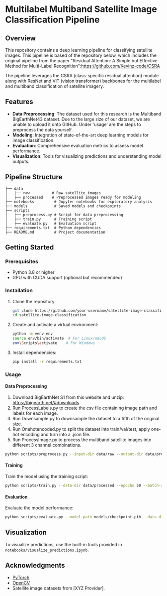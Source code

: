 # Multilabel Multiband Satellite Image Classification Pipeline

## Overview
This repository contains a deep learning pipeline for classifying satellite images. This pipeline is based of the repository below, which includes the original pipeline from the paper "Residual Attention: A Simple but Effective Method for Multi-Label Recognition":https://github.com/Kevinz-code/CSRA

The pipeline leverages the CSRA (class-specific residual attention) module along with ResNet and ViT (vision transformer) backbones for the multilabel and multiband classification of satellite imagery.

## Features
- **Data Preprocessing**: The dataset used for this research is the Multiband BigEarthNet43 dataset. Due to the large size of our dataset, we are unable to upload it onto GitHub. Under 'usage' are the steps to preprocess the data yourself.
- **Modeling**: Integration of state-of-the-art deep learning models for image classification.
- **Evaluation**: Comprehensive evaluation metrics to assess model performance.
- **Visualization**: Tools for visualizing predictions and understanding model outputs.

## Pipeline Structure
```plaintext
├── data
│   ├── raw          # Raw satellite images
│   ├── processed    # Preprocessed images ready for modeling
├── notebooks         # Jupyter notebooks for exploratory analysis
├── models            # Saved models and checkpoints
├── scripts
│   ├── preprocess.py # Script for data preprocessing
│   ├── train.py      # Training script
│   ├── evaluate.py   # Evaluation script
├── requirements.txt  # Python dependencies
├── README.md         # Project documentation
```

## Getting Started

### Prerequisites
- Python 3.8 or higher
- GPU with CUDA support (optional but recommended)

### Installation
1. Clone the repository:
   ```bash
   git clone https://github.com/your-username/satellite-image-classification.git
   cd satellite-image-classification
   ```
2. Create and activate a virtual environment:
   ```bash
   python -m venv env
   source env/bin/activate  # For Linux/macOS
   env\Scripts\activate    # For Windows
   ```
3. Install dependencies:
   ```bash
   pip install -r requirements.txt
   ```

### Usage

#### Data Preprocessing
  1. Download BigEarthNet S1 from this website and unzip: https://bigearth.net/#downloads
  2. Run ProcessLabels.py to create the csv file containing image path and labels for each image.
  3. Run Downsample.py to downsample the dataset to a fifth of the original size.
  4. Run Onehotencoded.py to split the dataset into train/val/test, apply one-hot encoding and turn into a .json file.
  5. Run ProcessImage.py to process the multiband satellite images into different 3 channel combinations.

```bash
python scripts/preprocess.py --input-dir data/raw --output-dir data/processed
```

#### Training
Train the model using the training script:
```bash
python scripts/train.py --data-dir data/processed --epochs 50 --batch-size 32
```

#### Evaluation
Evaluate the model performance:
```bash
python scripts/evaluate.py --model-path models/checkpoint.pth --data-dir data/processed
```

## Visualization
To visualize predictions, use the built-in tools provided in `notebooks/visualize_predictions.ipynb`.


## Acknowledgments
- [PyTorch](https://pytorch.org/)
- [OpenCV](https://opencv.org/)
- Satellite image datasets from [XYZ Provider].
